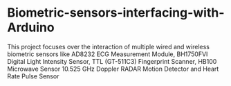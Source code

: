 # Biometric-sensors-interfacing-with-Arduino
This project focuses over the interaction of multiple wired and wireless biometric sensors like AD8232 ECG Measurement Module, BH1750FVI Digital Light Intensity Sensor, TTL (GT-511C3) Fingerprint Scanner, HB100 Microwave Sensor 10.525 GHz Doppler RADAR Motion Detector and Heart Rate Pulse Sensor
